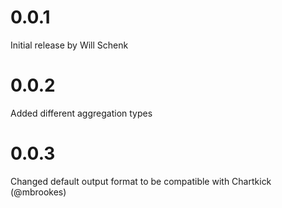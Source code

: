 # 0.0.1

Initial release by Will Schenk

# 0.0.2

Added different aggregation types

# 0.0.3

Changed default output format to be compatible with Chartkick (@mbrookes)